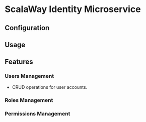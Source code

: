 ﻿# ScalaWay Identity Microservice


## Configuration

## Usage

## Features

### Users Management

- CRUD operations for user accounts.


### Roles Management

### Permissions Management

